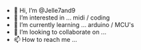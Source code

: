 - 👋 Hi, I’m @Jelle7and9
- 👀 I’m interested in ... midi / coding
- 🌱 I’m currently learning ... arduino / MCU's
- 💞️ I’m looking to collaborate on ...
- 📫 How to reach me ...

<!---
Jelle7and9/Jelle7and9 is a ✨ special ✨ repository because its `README.md` (this file) appears on your GitHub profile.
You can click the Preview link to take a look at your changes.
--->
